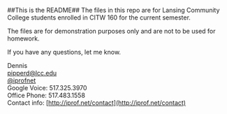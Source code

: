 ##This is the README##
The files in this repo are for Lansing Community College students enrolled in CITW 160 for the current semester.

The files are for demonstration purposes only and are not to be used for homework.

If you have any questions, let me know.

Dennis  
[pipperd@lcc.edu](mailto:pipperd@lcc.edu)  
[@iprofnet](http://twitter.com/iprofnet)  
Google Voice: 517.325.3970  
Office Phone: 517.483.1558  
Contact info: [http://iprof.net/contact](http://iprof.net/contact)